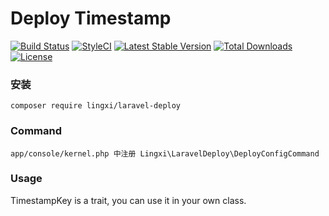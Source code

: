# Deploy Timestamp

[![Build Status](https://travis-ci.org/LingxiTeam/laravel-deploy.svg?branch=master)](https://travis-ci.org/LingxiTeam/laravel-deploy.svg?branch=master)
[![StyleCI](https://styleci.io/repos/69326576/shield?branch=master)](https://styleci.io/repos/69326576)
[![Latest Stable Version](https://poser.pugx.org/lingxi/laravel-deploy/v/stable)](https://packagist.org/packages/lingxi/laravel-deploy)
[![Total Downloads](https://poser.pugx.org/lingxi/laravel-deploy/downloads)](https://packagist.org/packages/lingxi/laravel-deploy)
[![License](https://poser.pugx.org/lingxi/laravel-deploy/license)](https://packagist.org/packages/lingxi/laravel-deploy)

### 安装

    composer require lingxi/laravel-deploy

### Command

    app/console/kernel.php 中注册 Lingxi\LaravelDeploy\DeployConfigCommand

### Usage

TimestampKey is a trait, you can use it in your own class.
